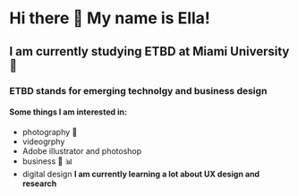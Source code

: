 # Hi there 👋 My name is Ella!
## I am currently studying ETBD at Miami University :dizzy:
### ETBD stands for emerging technolgy and business design
#### Some things I am interested in:
  - photography :camera_flash:
  - videogrphy 
  - Adobe illustrator and photoshop
  - business :money_with_wings: :bar_chart:
  - digital design
**I am currently learning a lot about UX design and research**
